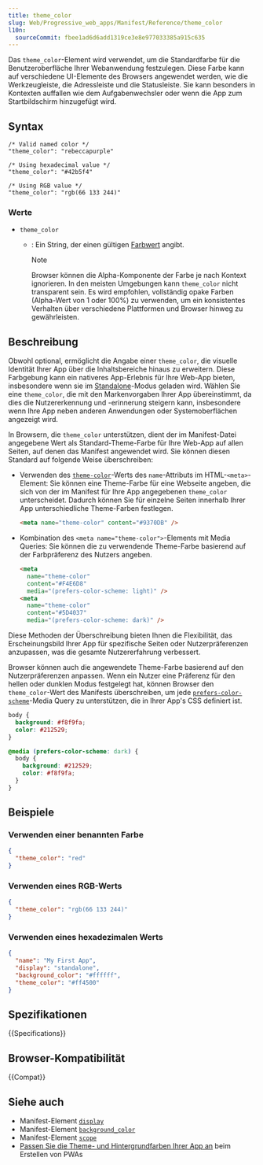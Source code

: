 ```yaml
---
title: theme_color
slug: Web/Progressive_web_apps/Manifest/Reference/theme_color
l10n:
  sourceCommit: fbee1ad6d6add1319ce3e8e977033385a915c635
---
```


Das `theme_color`-Element wird verwendet, um die Standardfarbe für die Benutzeroberfläche Ihrer Webanwendung festzulegen.
Diese Farbe kann auf verschiedene UI-Elemente des Browsers angewendet werden, wie die Werkzeugleiste, die Adressleiste und die Statusleiste.
Sie kann besonders in Kontexten auffallen wie dem Aufgabenwechsler oder wenn die App zum Startbildschirm hinzugefügt wird.

## Syntax

```json-nolint
/* Valid named color */
"theme_color": "rebeccapurple"

/* Using hexadecimal value */
"theme_color": "#42b5f4"

/* Using RGB value */
"theme_color": "rgb(66 133 244)"
```

### Werte

- `theme_color`
  - : Ein String, der einen gültigen [Farbwert](/de/docs/Web/CSS/color_value) angibt.

    > [!NOTE]
    > Browser können die Alpha-Komponente der Farbe je nach Kontext ignorieren.
    > In den meisten Umgebungen kann `theme_color` nicht transparent sein.
    > Es wird empfohlen, vollständig opake Farben (Alpha-Wert von 1 oder 100%) zu verwenden, um ein konsistentes Verhalten über verschiedene Plattformen und Browser hinweg zu gewährleisten.

## Beschreibung

Obwohl optional, ermöglicht die Angabe einer `theme_color`, die visuelle Identität Ihrer App über die Inhaltsbereiche hinaus zu erweitern.
Diese Farbgebung kann ein nativeres App-Erlebnis für Ihre Web-App bieten, insbesondere wenn sie im [Standalone](/de/docs/Web/Progressive_web_apps/Manifest/Reference/display#standalone)-Modus geladen wird.
Wählen Sie eine `theme_color`, die mit den Markenvorgaben Ihrer App übereinstimmt, da dies die Nutzererkennung und -erinnerung steigern kann, insbesondere wenn Ihre App neben anderen Anwendungen oder Systemoberflächen angezeigt wird.

In Browsern, die `theme_color` unterstützen, dient der im Manifest-Datei angegebene Wert als Standard-Theme-Farbe für Ihre Web-App auf allen Seiten, auf denen das Manifest angewendet wird.
Sie können diesen Standard auf folgende Weise überschreiben:

- Verwenden des [`theme-color`](/de/docs/Web/HTML/Reference/Elements/meta/name/theme-color)-Werts des `name`-Attributs im HTML-`<meta>`-Element: Sie können eine Theme-Farbe für eine Webseite angeben, die sich von der im Manifest für Ihre App angegebenen `theme_color` unterscheidet. Dadurch können Sie für einzelne Seiten innerhalb Ihrer App unterschiedliche Theme-Farben festlegen.

  ```html
  <meta name="theme-color" content="#9370DB" />
  ```

- Kombination des `<meta name="theme-color">`-Elements mit Media Queries: Sie können die zu verwendende Theme-Farbe basierend auf der Farbpräferenz des Nutzers angeben.

  ```html
  <meta
    name="theme-color"
    content="#F4E6D8"
    media="(prefers-color-scheme: light)" />
  <meta
    name="theme-color"
    content="#5D4037"
    media="(prefers-color-scheme: dark)" />
  ```

Diese Methoden der Überschreibung bieten Ihnen die Flexibilität, das Erscheinungsbild Ihrer App für spezifische Seiten oder Nutzerpräferenzen anzupassen, was die gesamte Nutzererfahrung verbessert.

Browser können auch die angewendete Theme-Farbe basierend auf den Nutzerpräferenzen anpassen.
Wenn ein Nutzer eine Präferenz für den hellen oder dunklen Modus festgelegt hat, können Browser den `theme_color`-Wert des Manifests überschreiben, um jede [`prefers-color-scheme`](/de/docs/Web/CSS/@media/prefers-color-scheme)-Media Query zu unterstützen, die in Ihrer App's CSS definiert ist.

```css
body {
  background: #f8f9fa;
  color: #212529;
}

@media (prefers-color-scheme: dark) {
  body {
    background: #212529;
    color: #f8f9fa;
  }
}
```

## Beispiele

### Verwenden einer benannten Farbe

```json
{
  "theme_color": "red"
}
```

### Verwenden eines RGB-Werts

```json
{
  "theme_color": "rgb(66 133 244)"
}
```

### Verwenden eines hexadezimalen Werts

```json
{
  "name": "My First App",
  "display": "standalone",
  "background_color": "#ffffff",
  "theme_color": "#ff4500"
}
```

## Spezifikationen

{{Specifications}}

## Browser-Kompatibilität

{{Compat}}

## Siehe auch

- Manifest-Element [`display`](/de/docs/Web/Progressive_web_apps/Manifest/Reference/display)
- Manifest-Element [`background_color`](/de/docs/Web/Progressive_web_apps/Manifest/Reference/background_color)
- Manifest-Element [`scope`](/de/docs/Web/Progressive_web_apps/Manifest/Reference/scope)
- [Passen Sie die Theme- und Hintergrundfarben Ihrer App an](/de/docs/Web/Progressive_web_apps/How_to/Customize_your_app_colors) beim Erstellen von PWAs
